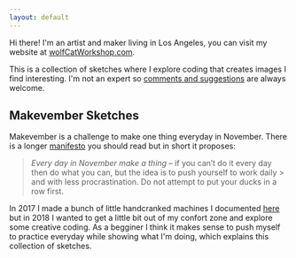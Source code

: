 ```yaml
---
layout: default
---
```


Hi there! I'm an artist and maker living in Los Angeles, you can visit my website at [wolfCatWorkshop.com](https://wolfcatworkshop.com). 

This is a collection of sketches where I explore coding that creates images I find interesting. I'm not an expert so [comments and suggestions](https://wolfcatworkshop.com/index.php/contact/) are always welcome. 

## Makevember Sketches

Makevember is a challenge to make one thing everyday in November. There is a longer [manifesto](https://chickengrylls.wordpress.com/2017/10/31/the-makevember-manifesto/) you should read but in short it proposes:

> *Every day in November make a thing* – if you can’t do it every day then do what you can, but the idea is to push yourself to work daily >  and with less procrastination. Do not attempt to put your ducks in a row first.

In 2017 I made a bunch of little handcranked machines I documented [here](https://wolfcatworkshop.com/index.php/portfolio/one-month-small-machines/) but in 2018 I wanted to get a little bit out of my confort zone and explore some creative coding. As a begginer I think it makes sense to push myself to practice everyday while showing what I'm doing, which explains this collection of sketches. 






